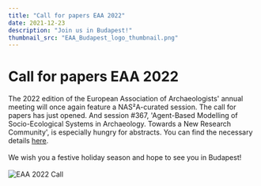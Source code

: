 ```yaml
---
title: "Call for papers EAA 2022"
date: 2021-12-23
description: "Join us in Budapest!"
thumbnail_src: "EAA_Budapest_logo_thumbnail.png"
---
```

# Call for papers EAA 2022
The 2022 edition of the European Association of Archaeologists' annual meeting will once again feature a NAS²A-curated session.
The call for papers has just opened. And session #367, 'Agent-Based Modelling of Socio-Ecological Systems in Archaeology. Towards a New Research Community', is especially hungry for abstracts.
You can find the necessary details [here](https://www.e-a-a.org/EAA2022). <br><br> 
We wish you a festive holiday season and hope to see you in Budapest! <br><br> 
![EAA 2022 Call](https://archaeology-abm.github.io/NASSA-hub/assets/EAA_Budapest_logo.png "Logo of EAA 2022 Annual Meeting in Budapest, Hungary")
